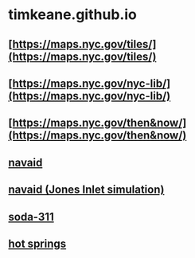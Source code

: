 # timkeane.github.io

## [https://maps.nyc.gov/tiles/](https://maps.nyc.gov/tiles/)

## [https://maps.nyc.gov/nyc-lib/](https://maps.nyc.gov/nyc-lib/)

## [https://maps.nyc.gov/then&now/](https://maps.nyc.gov/then&now/)

## [navaid](./navaid/)

## [navaid (Jones Inlet simulation)](./navaid/simulate/)

## [soda-311](./soda-311/)

## [hot springs](./springs/)

